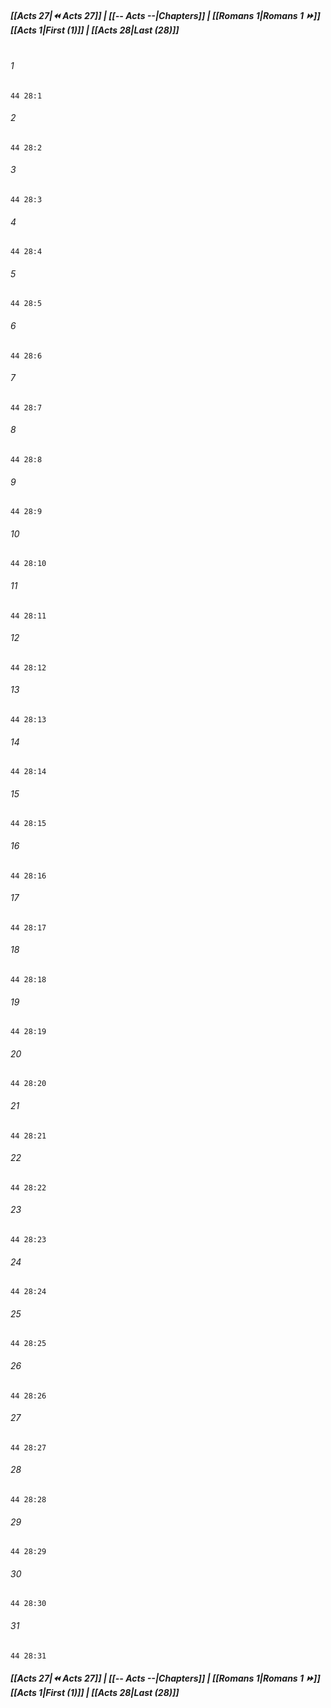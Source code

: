 
##### **[[Acts 27|⏪ Acts 27]] | [[-- Acts --|Chapters]] | [[Romans 1|Romans 1 ⏩]]**<br>**[[Acts 1|First (1)]] | [[Acts 28|Last (28)]]**<br><br>

###### 1
``` verse
44 28:1
```
###### 2
``` verse
44 28:2
```
###### 3
``` verse
44 28:3
```
###### 4
``` verse
44 28:4
```
###### 5
``` verse
44 28:5
```
###### 6
``` verse
44 28:6
```
###### 7
``` verse
44 28:7
```
###### 8
``` verse
44 28:8
```
###### 9
``` verse
44 28:9
```
###### 10
``` verse
44 28:10
```
###### 11
``` verse
44 28:11
```
###### 12
``` verse
44 28:12
```
###### 13
``` verse
44 28:13
```
###### 14
``` verse
44 28:14
```
###### 15
``` verse
44 28:15
```
###### 16
``` verse
44 28:16
```
###### 17
``` verse
44 28:17
```
###### 18
``` verse
44 28:18
```
###### 19
``` verse
44 28:19
```
###### 20
``` verse
44 28:20
```
###### 21
``` verse
44 28:21
```
###### 22
``` verse
44 28:22
```
###### 23
``` verse
44 28:23
```
###### 24
``` verse
44 28:24
```
###### 25
``` verse
44 28:25
```
###### 26
``` verse
44 28:26
```
###### 27
``` verse
44 28:27
```
###### 28
``` verse
44 28:28
```
###### 29
``` verse
44 28:29
```
###### 30
``` verse
44 28:30
```
###### 31
``` verse
44 28:31
```

##### **[[Acts 27|⏪ Acts 27]] | [[-- Acts --|Chapters]] | [[Romans 1|Romans 1 ⏩]]**<br>**[[Acts 1|First (1)]] | [[Acts 28|Last (28)]]**
